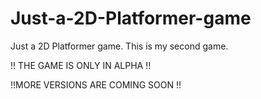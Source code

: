 # Just-a-2D-Platformer-game
Just a 2D Platformer game. This is my second game.


!! THE GAME IS ONLY IN ALPHA !! 

!!MORE VERSIONS ARE COMING SOON !! 
